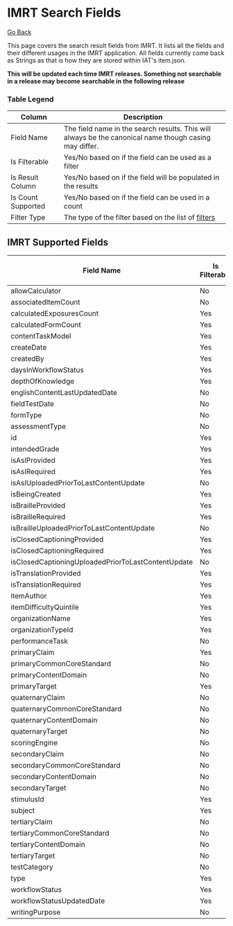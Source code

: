 # IMRT Search Fields

[Go Back](Item_Search_Service_API.md)

This page covers the search result fields from IMRT.  It lists all the fields and their different usages in the IMRT application.  All fields currently come back as Strings as that is how they are stored within IAT's item.json. 

**This will be updated each time IMRT releases.  Something not searchable in a release may become searchable in the following release**

### Table Legend

| Column | Description |
| ------ | ----------- |
| Field Name | The field name in the search results.  This will always be the canonical name though casing may differ. |
| Is Filterable | Yes/No based on if the field can be used as a filter |
| Is Result Column | Yes/No based on if the field will be populated in the results  | 
| Is Count Supported | Yes/No based on if the field can be used in a count |
| Filter Type | The type of the filter based on the list of [filters](Filters.md) |


## IMRT Supported Fields

| Field Name | Is Filterable | Is Result Column | Is Count Supported | Filter Type | Is Sort Supported |
| ---------- | ---------- | ------------- | --------------- | ----------- | ----------- |
| allowCalculator | No | No | No | n/a | No |
| associatedItemCount | No | No | No | n/a | No |
| calculatedExposuresCount | Yes | Yes | No | integerRange | Yes |
| calculatedFormCount | Yes | Yes | No | integerRange | Yes |
| contentTaskModel | Yes | Yes | No | match | Yes |
| createDate | Yes | Yes | No | dateRange | Yes |
| createdBy | Yes | Yes | No | contains | Yes |
| daysInWorkflowStatus | Yes | Yes | No | integerRange | Yes |
| depthOfKnowledge | Yes | Yes | Yes | match |  Yes |
| englishContentLastUpdatedDate | No | No | No | n/a | No |
| fieldTestDate | No | No | No | n/a | No |
| formType | No | No | No | n/a | No |
| assessmentType | No | No | No | n/a | No |
| id | Yes | Yes | No | match | Yes |
| intendedGrade | Yes | Yes | Yes | match | Yes |
| isAslProvided | Yes | Yes | No | match | Yes |
| isAslRequired | Yes | Yes | No | match | Yes |
| isAslUploadedPriorToLastContentUpdate | No | No | No | n/a | No |
| isBeingCreated | Yes | Yes | No | booleanFlag |  Yes |
| isBrailleProvided | Yes | Yes | No | match | Yes |
| isBrailleRequired | Yes | Yes | No | match | Yes |
| isBrailleUploadedPriorToLastContentUpdate | No | No | No | n/a | No |
| isClosedCaptioningProvided | Yes | Yes | No | match | Yes |
| isClosedCaptioningRequired | Yes | Yes | No | match | Yes |
| isClosedCaptioningUploadedPriorToLastContentUpdate | No | No | No | n/a | No |
| isTranslationProvided | Yes | Yes | No | match | Yes |
| isTranslationRequired | Yes | Yes | No | match | Yes |
| itemAuthor | Yes | Yes | Yes | contains | Yes |
| itemDifficultyQuintile | Yes | Yes | Yes | integerRange | Yes |
| organizationName | Yes | Yes | Yes | contains |  Yes |
| organizationTypeId | Yes | Yes | Yes | match | Yes |
| performanceTask | No | No | No | n/a | No |
| primaryClaim | Yes | Yes | Yes | match | Yes |
| primaryCommonCoreStandard | No | Yes | No | n/a | No |
| primaryContentDomain | No | Yes | No | n/a | No |
| primaryTarget | Yes | Yes | Yes | match | Yes |
| quaternaryClaim | No | Yes | No | n/a | No |
| quaternaryCommonCoreStandard | No | Yes | No | n/a | No |
| quaternaryContentDomain | No | Yes | No | n/a | No |
| quaternaryTarget | No | Yes | No | n/a | No |
| scoringEngine | No | No | No | n/a | No |
| secondaryClaim | No | Yes | No | n/a | No |
| secondaryCommonCoreStandard | No | Yes | No | n/a | No |
| secondaryContentDomain | No | Yes | No | n/a | No |
| secondaryTarget | No | Yes | No | n/a | No |
| stimulusId | Yes | Yes | No | match | Yes |
| subject | Yes | Yes | Yes | match | Yes |
| tertiaryClaim | No | Yes | No | n/a | No |
| tertiaryCommonCoreStandard | No | Yes | No | n/a | No |
| tertiaryContentDomain | No | Yes | No | n/a | No |
| tertiaryTarget | No | Yes | No | n/a | No |
| testCategory | No | No | No | n/a | No |
| type | Yes | Yes | Yes | match | Yes |
| workflowStatus | Yes | Yes | Yes | match | Yes |
| workflowStatusUpdatedDate | Yes | Yes | No | dateRange | Yes |
| writingPurpose | No | No | No | n/a | No |
